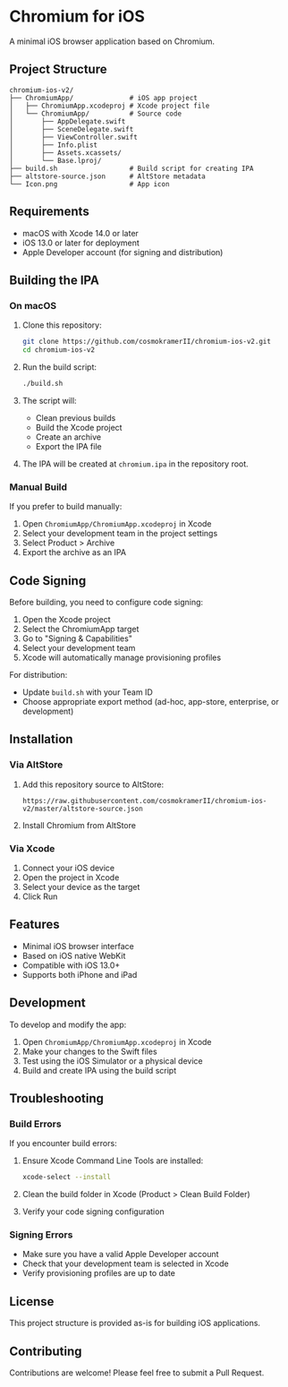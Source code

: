 # Chromium for iOS

A minimal iOS browser application based on Chromium.

## Project Structure

```
chromium-ios-v2/
├── ChromiumApp/              # iOS app project
│   ├── ChromiumApp.xcodeproj # Xcode project file
│   └── ChromiumApp/          # Source code
│       ├── AppDelegate.swift
│       ├── SceneDelegate.swift
│       ├── ViewController.swift
│       ├── Info.plist
│       ├── Assets.xcassets/
│       └── Base.lproj/
├── build.sh                  # Build script for creating IPA
├── altstore-source.json      # AltStore metadata
└── Icon.png                  # App icon

```

## Requirements

- macOS with Xcode 14.0 or later
- iOS 13.0 or later for deployment
- Apple Developer account (for signing and distribution)

## Building the IPA

### On macOS

1. Clone this repository:
   ```bash
   git clone https://github.com/cosmokramerII/chromium-ios-v2.git
   cd chromium-ios-v2
   ```

2. Run the build script:
   ```bash
   ./build.sh
   ```

3. The script will:
   - Clean previous builds
   - Build the Xcode project
   - Create an archive
   - Export the IPA file

4. The IPA will be created at `chromium.ipa` in the repository root.

### Manual Build

If you prefer to build manually:

1. Open `ChromiumApp/ChromiumApp.xcodeproj` in Xcode
2. Select your development team in the project settings
3. Select Product > Archive
4. Export the archive as an IPA

## Code Signing

Before building, you need to configure code signing:

1. Open the Xcode project
2. Select the ChromiumApp target
3. Go to "Signing & Capabilities"
4. Select your development team
5. Xcode will automatically manage provisioning profiles

For distribution:
- Update `build.sh` with your Team ID
- Choose appropriate export method (ad-hoc, app-store, enterprise, or development)

## Installation

### Via AltStore

1. Add this repository source to AltStore:
   ```
   https://raw.githubusercontent.com/cosmokramerII/chromium-ios-v2/master/altstore-source.json
   ```

2. Install Chromium from AltStore

### Via Xcode

1. Connect your iOS device
2. Open the project in Xcode
3. Select your device as the target
4. Click Run

## Features

- Minimal iOS browser interface
- Based on iOS native WebKit
- Compatible with iOS 13.0+
- Supports both iPhone and iPad

## Development

To develop and modify the app:

1. Open `ChromiumApp/ChromiumApp.xcodeproj` in Xcode
2. Make your changes to the Swift files
3. Test using the iOS Simulator or a physical device
4. Build and create IPA using the build script

## Troubleshooting

### Build Errors

If you encounter build errors:

1. Ensure Xcode Command Line Tools are installed:
   ```bash
   xcode-select --install
   ```

2. Clean the build folder in Xcode (Product > Clean Build Folder)

3. Verify your code signing configuration

### Signing Errors

- Make sure you have a valid Apple Developer account
- Check that your development team is selected in Xcode
- Verify provisioning profiles are up to date

## License

This project structure is provided as-is for building iOS applications.

## Contributing

Contributions are welcome! Please feel free to submit a Pull Request.
